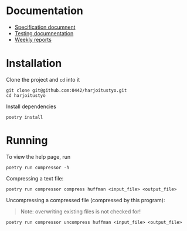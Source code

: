 # Documentation

- [Specification documnent](/docs/specification.md)
- [Testing documnentation](/docs/testing.md)
- [Weekly reports](/docs/weekly-reports/)

# Installation

Clone the project and `cd` into it

```shell
git clone git@github.com:0442/harjoitustyo.git
cd harjoitustyo
```

Install dependencies

```shell
poetry install
```

# Running
To view the help page, run
```shell
poetry run compressor -h
```
Compressing a text file:
```shell
poetry run compressor compress huffman <input_file> <output_file>
```

Uncompressing a compressed file (compressed by this program):
> Note: overwriting existing files is not checked for!
```shell
poetry run compressor uncompress huffman <input_file> <output_file>
```
